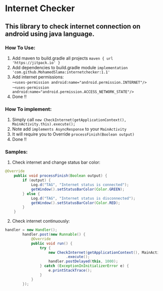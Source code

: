 # Internet Checker

## This library to check internet connection on android using java language.

### How To Use:
1. Add maven to build.gradle all projects `maven { url 'https://jitpack.io' }`
2. Add dependencies to build.gradle module `implementation 'com.github.MohamedSlama:internetchecker:1.1'`
3. Add internet permissions:<br>
  -` <uses-permission android:name="android.permission.INTERNET"/> ` <br>
  -` <uses-permission android:name="android.permission.ACCESS_NETWORK_STATE"/> `
4. Done !!

### How To implement:
1. Simply call ` new CheckInternet(getApplicationContext(), MainActivity.this).execute(); `
2. Note add ` implements AsyncResponse ` to your ` MainActivity `
3. It will require you to Override ` processFinish(Boolean output) `
4. Done !!

### Samples:
1. Check internet and change status bar color:
```java
@Override
    public void processFinish(Boolean output) {
        if (output) {
            Log.d("TAG", "Internet status is connected");
            getWindow().setStatusBarColor(Color.GREEN);
        } else {
            Log.d("TAG", "Internet status is disconnected");
            getWindow().setStatusBarColor(Color.RED);
        }
    }
```

2. Check internet continuously:
```java
handler = new Handler();
        handler.post(new Runnable() {
            @Override
            public void run() {
                try {
                    new CheckInternet(getApplicationContext(), MainActivity.this)
                            .execute();
                    handler.postDelayed(this, 1000);
                } catch (ExceptionInInitializerError e) {
                    e.printStackTrace();
                }
            }
        });
```
